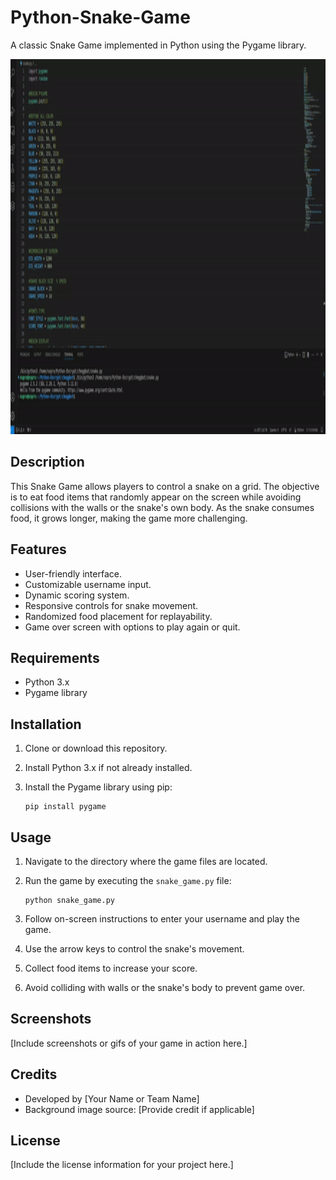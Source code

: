 # Python-Snake-Game

A classic Snake Game implemented in Python using the Pygame library.

<img src="snake.gif" alt="Snake GIF" width="1200px" height="600px" />

## Description

This Snake Game allows players to control a snake on a grid. The objective is to eat food items that randomly appear on the screen while avoiding collisions with the walls or the snake's own body. As the snake consumes food, it grows longer, making the game more challenging.

## Features

- User-friendly interface.
- Customizable username input.
- Dynamic scoring system.
- Responsive controls for snake movement.
- Randomized food placement for replayability.
- Game over screen with options to play again or quit.

## Requirements

- Python 3.x
- Pygame library

## Installation

1. Clone or download this repository.
2. Install Python 3.x if not already installed.
3. Install the Pygame library using pip:

    ```
    pip install pygame
    ```

## Usage

1. Navigate to the directory where the game files are located.
2. Run the game by executing the `snake_game.py` file:

    ```
    python snake_game.py
    ```

3. Follow on-screen instructions to enter your username and play the game.
4. Use the arrow keys to control the snake's movement.
5. Collect food items to increase your score.
6. Avoid colliding with walls or the snake's body to prevent game over.

## Screenshots

[Include screenshots or gifs of your game in action here.]

## Credits

- Developed by [Your Name or Team Name]
- Background image source: [Provide credit if applicable]

## License

[Include the license information for your project here.]

